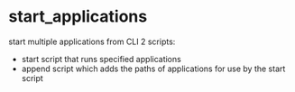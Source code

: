 # start_applications
start multiple applications from CLI
2 scripts:
  - start script that runs specified applications
  - append script which adds the paths of applications
    for use by the start script
